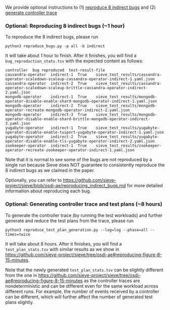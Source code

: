We provide optional instructions to (1) [reproduce 8 indirect bugs](#optional-reproducing-8-indirect-bugs-1-hour) and (2) [generate controller trace](#optional-generating-controller-trace-and-test-plans-8-hours)

### Optional: Reproducing 8 indirect bugs (~1 hour)
To reproduce the 8 indirect bugs, please run
```
python3 reproduce_bugs.py -p all -b indirect
```
It will take about 1 hour to finish.
After it finishes, you will find a `bug_reproduction_stats.tsv` with the expected content as follows:
```
controller	bug	reproduced	test-result-file
cassandra-operator	indirect-1	True	sieve_test_results/cassandra-operator-scaledown-scaleup-cassandra-operator-indirect-1.yaml.json
cassandra-operator	indirect-2	True	sieve_test_results/cassandra-operator-scaledown-scaleup-brittle-cassandra-operator-indirect-2.yaml.json
mongodb-operator	indirect-1	True	sieve_test_results/mongodb-operator-disable-enable-shard-mongodb-operator-indirect-1.yaml.json
mongodb-operator	indirect-2	True	sieve_test_results/mongodb-operator-recreate-mongodb-operator-indirect-2.yaml.json
mongodb-operator	indirect-3	True	sieve_test_results/mongodb-operator-disable-enable-shard-brittle-mongodb-operator-indirect-3.yaml.json
yugabyte-operator	indirect-1	True	sieve_test_results/yugabyte-operator-disable-enable-tuiport-yugabyte-operator-indirect-1.yaml.json
yugabyte-operator	indirect-2	True	sieve_test_results/yugabyte-operator-disable-enable-tls-yugabyte-operator-indirect-2.yaml.json
zookeeper-operator	indirect-1	True	sieve_test_results/zookeeper-operator-recreate-zookeeper-operator-indirect-1.yaml.json
```

Note that it is normal to see some of the bugs are not reproduced by a single run because Sieve does NOT guarantee to consistently reproduce the 8 indirect bugs as we claimed in the paper.

Optionally, you can refer to https://github.com/sieve-project/sieve/blob/osdi-ae/reproducing_indirect_bugs.md for more detailed information about reproducing each bug.

### Optional: Generating controller trace and test plans (~8 hours)
To generate the controller trace (by running the test workloads) and further generate and reduce the test plans from the trace, please run
```
python3 reproduce_test_plan_generation.py --log=log --phase=all --times=twice
```
It will take about 8 hours.
After it finishes, you will find a `test_plan_stats.tsv` with similar results as we show in https://github.com/sieve-project/sieve/tree/osdi-ae#reproducing-figure-8-15-minutes.

Note that the newly generated `test_plan_stats.tsv` can be slightly different from the one in https://github.com/sieve-project/sieve/tree/osdi-ae#reproducing-figure-8-15-minutes as the controller traces are nondeterministic and can be different even for the same workload across different runs. For example, the number of events received by a controller can be different, which will further affect the number of generated test plans slightly.
